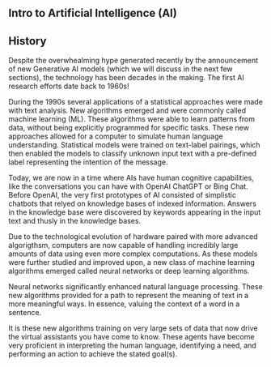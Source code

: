 
## Intro to Artificial Intelligence (AI)

## History

Despite the overwhealming hype generated recently by the announcement of new Generative AI models (which we will discuss in the next few sections), the technology has been decades in the making. The first AI research efforts date back to 1960s!

During the 1990s several applications of a statistical approaches were made with text analysis. New algorithms emerged and were commonly called machine learning (ML).  These algorithms were able to learn patterns from data, without being explicitly programmed for specific tasks. These new approaches allowed for a computer to simulate human language understanding. Statistical models were trained on text-label pairings, which then enabled the models to classify unknown input text with a pre-defined label representing the intention of the message.

Today, we are now in a time where AIs have human cognitive capabilities, like the conversations you can have with OpenAI ChatGPT or Bing Chat.  Before OpenAI, the very first prototypes of AI consisted of simplistic chatbots that relyed on knowledge bases of indexed information. Answers in the knowledge base were discovered by keywords appearing in the input text and thusly in the knowledge bases.

Due to the technological evolution of hardware paired with more advanced algorigthsm, computers are now capable of handling incredibly large amounts of data using even more complex computations.  As these models were further studied and improved upon, a new class of machine learning algorithms emerged called neural networks or deep learning algorithms.

Neural networks significantly enhanced natural language processing.  These new algorithms provided for a path to represent the meaning of text in a more meaningful ways.  In essence, valuing the context of a word in a sentence.

It is these new algorithms training on very large sets of data that now drive the virtual assistants you have come to know.  These agents have become very proficient in interpreting the human language, identifying a need, and performing an action to achieve the stated goal(s).

